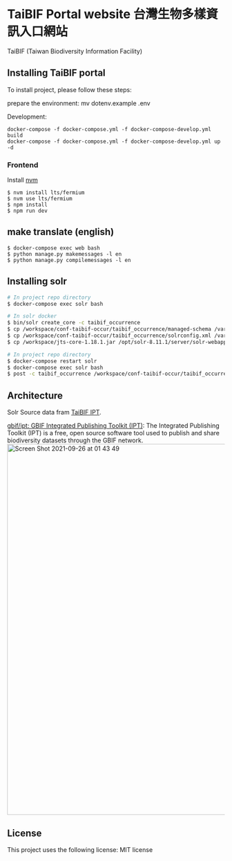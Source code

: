 # TaiBIF Portal website 台灣生物多樣資訊入口網站

TaiBIF (Taiwan Biodiversity Information Facility)

## Installing TaiBIF portal

To install project, please follow these steps:

prepare the environment:
mv dotenv.example .env

Development:
```
docker-compose -f docker-compose.yml -f docker-compose-develop.yml build
docker-compose -f docker-compose.yml -f docker-compose-develop.yml up -d
```

### Frontend

Install [nvm](https://github.com/nvm-sh/nvm)

```
$ nvm install lts/fermium
$ nvm use lts/fermium
$ npm install
$ npm run dev
```

## make translate (english)

```
$ docker-compose exec web bash
$ python manage.py makemessages -l en
$ python manage.py compilemessages -l en
```
## Installing solr
```bash
# In project repo directory
$ docker-compose exec solr bash

# In solr docker
$ bin/solr create_core -c taibif_occurrence
$ cp /workspace/conf-taibif-occur/taibif_occurrence/managed-schema /var/solr/data/taibif_occurrence/conf/
$ cp /workspace/conf-taibif-occur/taibif_occurrence/solrconfig.xml /var/solr/data/taibif_occurrence/conf/
$ cp /workspace/jts-core-1.18.1.jar /opt/solr-8.11.1/server/solr-webapp/webapp/WEB-INF/lib

# In project repo directory
$ docker-compose restart solr
$ docker-compose exec solr bash
$ post -c taibif_occurrence /workspace/conf-taibif-occur/taibif_occurrence/file.csv
```
## Architecture

Solr Source data fram [TaiBIF IPT](https://ipt.taibif.tw/).

[gbif/ipt: GBIF Integrated Publishing Toolkit (IPT)](https://github.com/gbif/ipt): The Integrated Publishing Toolkit (IPT) is a free, open source software tool used to publish and share biodiversity datasets through the GBIF network. 
<img width="856" alt="Screen Shot 2021-09-26 at 01 43 49" src="https://user-images.githubusercontent.com/428769/134781156-f6ecf8ab-e8f3-4113-94e6-74ddbf16c5c8.png">



<!--
## Contributing to <project_name>

To contribute to <project_name>, follow these steps:

1. Fork this repository.
2. Create a branch: `git checkout -b <branch_name>`.
3. Make your changes and commit them: `git commit -m '<commit_message>'`
4. Push to the original branch: `git push origin <project_name>/<location>`
5. Create the pull request.

Alternatively see the GitHub documentation on [creating a pull request](https://help.github.com/en/github/collaborating-with-issues-and-pull-requests/creating-a-pull-request).

## Contributors

Thanks to the following people who have contributed to this project:

* [@scottydocs](https://github.com/scottydocs) 📖
* [@cainwatson](https://github.com/cainwatson) 🐛
* [@calchuchesta](https://github.com/calchuchesta) 🐛

You might want to consider using something like the [All Contributors](https://github.com/all-contributors/all-contributors) specification and its [emoji key](https://allcontributors.org/docs/en/emoji-key).

## Contact

If you want to contact me you can reach me at <your_email@address.com>.
-->
## License

This project uses the following license: MIT license
